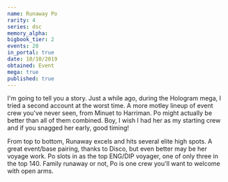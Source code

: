 ```yaml
---
name: Runaway Po
rarity: 4
series: dsc
memory_alpha:
bigbook_tier: 2
events: 20
in_portal: true
date: 10/10/2019
obtained: Event
mega: true
published: true
---
```


I'm going to tell you a story.
Just a while ago, during the Hologram mega, I tried a second account at the worst time.
A more motley lineup of event crew you've never seen, from Minuet to Harriman.
Po might actually be better than all of them combined.
Boy, I wish I had her as my starting crew and if you snagged her early, good timing!

From top to bottom, Runaway excels and hits several elite high spots.
A great event/base pairing, thanks to Disco, but even better may be her voyage work.
Po slots in as the top ENG/DIP voyager, one of only three in the top 140.
Family runaway or not, Po is one crew you'll want to welcome with open arms.
